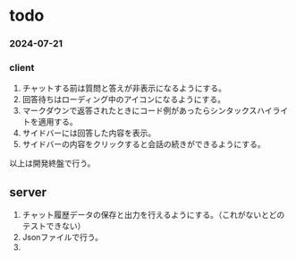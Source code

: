 # todo

### 2024-07-21

### client

1. チャットする前は質問と答えが非表示になるようにする。
2. 回答待ちはローディング中のアイコンになるようにする。
3. マークダウンで返答されたときにコード例があったらシンタックスハイライトを適用する。
4. サイドバーには回答した内容を表示。
5. サイドバーの内容をクリックすると会話の続きができるようにする。

以上は開発終盤で行う。

## server

1. チャット履歴データの保存と出力を行えるようにする。（これがないとどのテストできない）
2. Jsonファイルで行う。
3. 